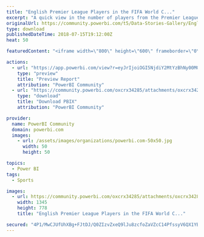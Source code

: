 ```yaml
---
title: "English Premier League Players in the FIFA World C..."
excerpt: "A quick view in the number of players from the Premier League that participated in this year's World Cup"
originalUrl: https://community.powerbi.com/t5/Data-Stories-Gallery/English-Premier-League-Players-in-the-FIFA-World-Cup/m-p/462651
type: download
publishedDateTime: 2018-07-15T19:12:00Z
heat: 50

featuredContent: "<iframe width=\"800\" height=\"600\" frameborder=\"0\" src=\"https://app.powerbi.com/view?r=eyJrIjoiOGI5NjdiY2MtYzBhNy00MGI3LTg5NzctM2ZhMTE0NzIwNGExIiwidCI6IjIxNGMwNTM2LTljNTctNDg1ZC05YTQ1LWZlMjFlYTYyZGExYiIsImMiOjN9\"></iframe>"

actions:
  - url: "https://app.powerbi.com/view?r=eyJrIjoiOGI5NjdiY2MtYzBhNy00MGI3LTg5NzctM2ZhMTE0NzIwNGExIiwidCI6IjIxNGMwNTM2LTljNTctNDg1ZC05YTQ1LWZlMjFlYTYyZGExYiIsImMiOjN9"
    type: "preview"
    title: "Preview Report"
    attribution: "PowerBI Community"
  - url: "https://community.powerbi.com/oxcrx34285/attachments/oxcrx34285/DataStoriesGallery/2081/2/English%20Premier%20League%20Players%20in%20World%20Cup.pbix"
    type: "download"
    title: "Download PBIX"
    attribution: "PowerBI Community"

provider:
  name: PowerBI Community
  domain: powerbi.com
  images:
    - url: /assets/images/organizations/powerbi.com-50x50.jpg
      width: 50
      height: 50

topics:
  - Power BI
tags:
  - Sports

images:
  - url: https://community.powerbi.com/oxcrx34285/attachments/oxcrx34285/DataStoriesGallery/2081/1/Report%20Preview.png
    width: 1345
    height: 778
    title: "English Premier League Players in the FIFA World C..."

secured: "4P1/MwCJUfUhXBg+FJtDJ/Q0ZIzvZxeQ9lJu8zcfoZaVZcC14PfssyV6QX1YBZasJudOdAwLA5WwUQKWJZwBku4YC4VM70f2v6Y+FMeyDu48d0OnSMHK0UYNx7ba3SaowzcwSYa0P3hPFRvjWRq3HFa5Fi5gard7ZERngxLxFj0h2HwJfyLXlUl40sz9/LW1zklInYAoGCTknBA1KYzAox07zH8hdda5ncRhMB1EeDibpSTkhdKlQXbY+aHxZeJ6Tomm9CguBDfpsa26QAZZdzwgj0SSTKVgI1XyJRQuhc/uPSeQYxRKGGQfv3s3csK5E+WIjHGJMUVsdLXMzv2ozFL/j9frju+dgeciC+vmD/+r9iXxAmAlwJe1+f/j7VqgHF9G1Ow//RvFDGCmzY5IjA==;9b03XdWmJ6l8dFSMm9id9Q=="
---
```


